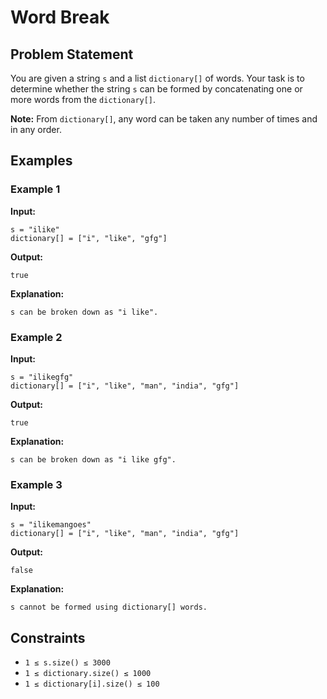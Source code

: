 # Word Break


## Problem Statement
You are given a string `s` and a list `dictionary[]` of words. Your task is to determine whether the string `s` can be formed by concatenating one or more words from the `dictionary[]`.

**Note:** From `dictionary[]`, any word can be taken any number of times and in any order.

## Examples

### Example 1
**Input:**  
```
s = "ilike"
dictionary[] = ["i", "like", "gfg"]
```
**Output:**  
```
true
```
**Explanation:**
```
s can be broken down as "i like".
```

### Example 2
**Input:**  
```
s = "ilikegfg"
dictionary[] = ["i", "like", "man", "india", "gfg"]
```
**Output:**  
```
true
```
**Explanation:**
```
s can be broken down as "i like gfg".
```

### Example 3
**Input:**  
```
s = "ilikemangoes"
dictionary[] = ["i", "like", "man", "india", "gfg"]
```
**Output:**  
```
false
```
**Explanation:**
```
s cannot be formed using dictionary[] words.
```

## Constraints
- `1 ≤ s.size() ≤ 3000`
- `1 ≤ dictionary.size() ≤ 1000`
- `1 ≤ dictionary[i].size() ≤ 100`

